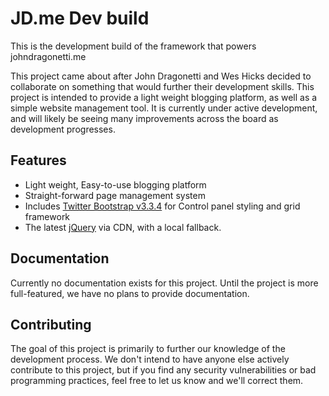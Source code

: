 # JD.me Dev build
This is the development build of the framework that powers johndragonetti.me

This project came about after John Dragonetti and Wes Hicks decided to collaborate
on something that would further their development skills. This project is intended 
to provide a light weight blogging platform, as well as a simple website management
tool. It is currently under active development, and will likely be seeing many
improvements across the board as development progresses.


## Features

* Light weight, Easy-to-use blogging platform
* Straight-forward page management system
* Includes [Twitter Bootstrap v3.3.4](https://github.com/twbs/bootstrap) for Control 
panel styling and grid framework
* The latest [jQuery](http://jquery.com/) via CDN, with a local fallback.


## Documentation

Currently no documentation exists for this project. Until the project is more 
full-featured, we have no plans to provide documentation.


## Contributing

The goal of this project is primarily to further our knowledge of the development 
process. We don't intend to have anyone else actively contribute to this project, 
but if you find any security vulnerabilities or bad programming practices, feel free 
to let us know and we'll correct them.


